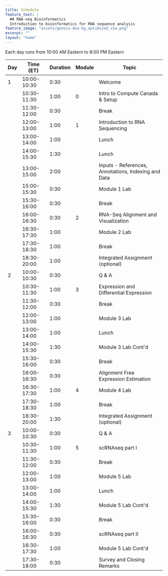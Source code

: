 ```yaml
---
title: Schedule
feature_text: |
  ## RNA-seq Bioinformatics
  Introduction to bioinformatics for RNA sequence analysis
feature_image: "assets/genvis-dna-bg_optimized_v1a.png"
excerpt: ""
layout: "home"
---
```

Each day runs from 10:00 AM Eastern to 8:00 PM Eastern


| Day |  Time (ET)  | Duration | Module | Topic                                                          |
|-----|-------------|----------|--------|----------------------------------------------------------------|
|  1  | 10:00-10:30 | 0:30     |        | Welcome                                                        |
|     | 10:30-11:30 | 1:00     | 0      | Intro to Compute Canada & Setup                                |
|     | 11:30-12:00 | 0:30     |        | Break                                                          |
|     | 12:00-13:00 | 1:00     | 1      | Introduction to RNA Sequencing                                 |
|     | 13:00-14:00 | 1:00     |        | Lunch                                                          |
|     | 14:00-15:30 | 1:30     |        | Lunch                                                          |
|     | 13:00-15:00 | 2:00     |        | Inputs - References, Annotations, Indexing and Data            |
|     | 15:00-15:30 | 0:30     |        | Module 1 Lab                                                   |
|     | 15:30-16:00 | 0:30     |        | Break                                                          |
|     | 16:00-16:30 | 0:30     | 2      | RNA-Seq Alignment and Visualization                            |
|     | 16:30-17:30 | 1:00     |        | Module 2 Lab                                                   |
|     | 17:30-18:30 | 1:00     |        | Break                                                          |
|     | 18:30-20:00 | 1:00     |        | Integrated Assignment (optional)                               |
|  2  | 10:00-10:30 | 0:30     |        | Q & A                                                          |
|     | 10:30-11:30 | 1:00     | 3      | Expression and Differential Expression                         |
|     | 11:30-12:00 | 0:30     |        | Break                                                          |
|     | 12:00-13:00 | 1:00     |        | Module 3 Lab                                                   |
|     | 13:00-14:00 | 1:00     |        | Lunch                                                          |
|     | 14:00-15:30 | 1:30     |        | Module 3 Lab Cont'd                                            |
|     | 15:30-16:00 | 0:30     |        | Break                                                          |
|     | 16:00-16:30 | 0:30     |        | Alignment Free Expression Estimation                           |
|     | 16:30-17:30 | 1:00     | 4      | Module 4 Lab                                                   |
|     | 17:30-18:30 | 1:00     |        | Break                                                          |
|     | 18:30-20:00 | 1:30     |        | Integrated Assignment (optional)                               |
|  3  | 10:00-10:30 | 0:30     |        | Q & A                                                          |
|     | 10:30-11:30 | 1:00     | 5      | scRNAseq part I                                                |
|     | 11:30-12:00 | 0:30     |        | Break                                                          |
|     | 12:00-13:00 | 1:00     |        | Module 5 Lab                                                   |
|     | 13:00-14:00 | 1:00     |        | Lunch                                                          |
|     | 14:00-15:30 | 1:30     |        | Module 5 Lab Cont'd                                            |
|     | 15:30-16:00 | 0:30     |        | Break                                                          |
|     | 16:00-16:30 | 0:30     |        | scRNAseq part II                                               |
|     | 16:30-17:30 | 1:00     |        | Module 5 Lab Cont'd                                            |
|     | 17:30-18:00 | 0:30     |        | Survey and Closing Remarks                                     |


